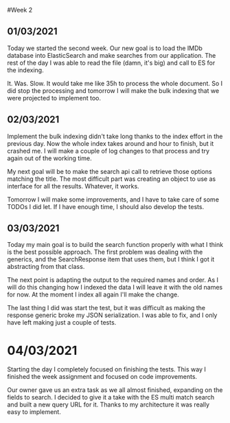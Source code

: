 #Week 2

## 01/03/2021

Today we started the second week.
Our new goal is to load the IMDb database into ElasticSearch and make searches from our application.
The rest of the day I was able to read the file (damn, it's big) and call to ES for the indexing.

It. Was. Slow. It would take me like 35h to process the whole document.
So I did stop the processing and tomorrow I will make the bulk indexing that we were projected to implement too.

## 02/03/2021

Implement the bulk indexing didn't take long thanks to the index effort in the previous day.
Now the whole index takes around and hour to finish, but it crashed me.
I will make a couple of log changes to that process and try again out of the working time.

My next goal will be to make the search api call to retrieve those options matching the title.
The most difficult part was creating an object to use as interface for all the results.
Whatever, it works.

Tomorrow I will make some improvements, and I have to take care of some TODOs I did let.
If I have enough time, I should also develop the tests.

## 03/03/2021

Today my main goal is to build the search function properly with what I think is the best possible approach.
The first problem was dealing with the generics, and the SearchResponse item that uses them, but I think I got it abstracting from that class.

The next point is adapting the output to the required names and order.
As I will do this changing how I indexed the data I will leave it with the old names for now.
At the moment I index all again I'll make the change.

The last thing I did was start the test, but it was difficult as making the response generic broke my JSON serialization.
I was able to fix, and I only have left making just a couple of tests.

# 04/03/2021

Starting the day I completely focused on finishing the tests.
This way I finished the week assignment and focused on code improvements.

Our owner gave us an extra task as we all almost finished, expanding on the fields to search.
I decided to give it a take with the ES multi match search and built a new query URL for it.
Thanks to my architecture it was really easy to implement.